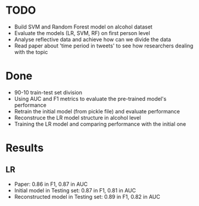 # TODO
- Build SVM and Random Forest model on alcohol dataset
- Evaluate the models (LR, SVM, RF) on first person level
- Analyse reflective data and achieve how can we divide the data
- Read paper about 'time period in tweets' to see how researchers dealing with the topic


# Done
- 90-10 train-test set division
- Using AUC and F1 metrics to evaluate the pre-trained model's performance
- Retrain the initial model (from pickle file) and evaluate performance
- Reconstruce the LR model structure in alcohol level 
- Training the LR model and comparing performance with the initial one

# Results
## LR
- Paper: 0.86 in F1, 0.87 in AUC
- Initial model in Testing set:  0.87 in F1, 0.81 in AUC
- Reconstructed model in Testing set:  0.89 in F1, 0.82 in AUC
